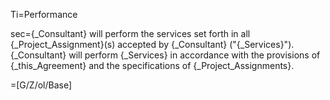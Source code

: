 Ti=Performance

sec={_Consultant} will perform the services set forth in all {_Project_Assignment}(s) accepted by {_Consultant} ("{_Services}").  {_Consultant} will perform {_Services} in accordance with the provisions of {_this_Agreement} and the specifications of {_Project_Assignments}.

=[G/Z/ol/Base]
